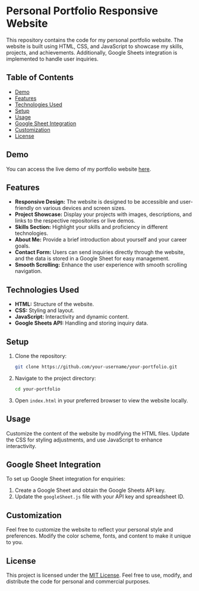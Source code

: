 # Personal Portfolio Responsive Website

This repository contains the code for my personal portfolio website. The website is built using HTML, CSS, and JavaScript to showcase my skills, projects, and achievements. Additionally, Google Sheets integration is implemented to handle user inquiries.

## Table of Contents

- [Demo](#demo)
- [Features](#features)
- [Technologies Used](#technologies-used)
- [Setup](#setup)
- [Usage](#usage)
- [Google Sheet Integration](#google-sheet-integration)
- [Customization](#customization)
- [License](#license)

## Demo

You can access the live demo of my portfolio website [here](#).

## Features

- **Responsive Design:** The website is designed to be accessible and user-friendly on various devices and screen sizes.
- **Project Showcase:** Display your projects with images, descriptions, and links to the respective repositories or live demos.
- **Skills Section:** Highlight your skills and proficiency in different technologies.
- **About Me:** Provide a brief introduction about yourself and your career goals.
- **Contact Form:** Users can send inquiries directly through the website, and the data is stored in a Google Sheet for easy management.
- **Smooth Scrolling:** Enhance the user experience with smooth scrolling navigation.

## Technologies Used

- **HTML:** Structure of the website.
- **CSS:** Styling and layout.
- **JavaScript:** Interactivity and dynamic content.
- **Google Sheets API:** Handling and storing inquiry data.

## Setup

1. Clone the repository:

   ```bash
   git clone https://github.com/your-username/your-portfolio.git
   ```

2. Navigate to the project directory:

   ```bash
   cd your-portfolio
   ```

3. Open `index.html` in your preferred browser to view the website locally.

## Usage

Customize the content of the website by modifying the HTML files. Update the CSS for styling adjustments, and use JavaScript to enhance interactivity.

## Google Sheet Integration

To set up Google Sheet integration for enquiries:

1. Create a Google Sheet and obtain the Google Sheets API key.
2. Update the `googleSheet.js` file with your API key and spreadsheet ID.

## Customization

Feel free to customize the website to reflect your personal style and preferences. Modify the color scheme, fonts, and content to make it unique to you.

## License

This project is licensed under the [MIT License](LICENSE). Feel free to use, modify, and distribute the code for personal and commercial purposes.
